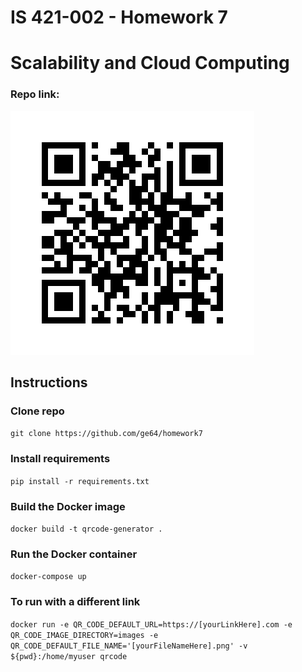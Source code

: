 # IS 421-002 - Homework 7 
# Scalability and Cloud Computing
### Repo link:
![myRepoQRCode](/images/myRepo.png)

## Instructions
### Clone repo
`git clone https://github.com/ge64/homework7`

### Install requirements
`pip install -r requirements.txt`

### Build the Docker image
`docker build -t qrcode-generator .`

### Run the Docker container
`docker-compose up`

### To run with a different link
`docker run -e QR_CODE_DEFAULT_URL=https://[yourLinkHere].com -e QR_CODE_IMAGE_DIRECTORY=images -e QR_CODE_DEFAULT_FILE_NAME='[yourFileNameHere].png' -v ${pwd}:/home/myuser qrcode`